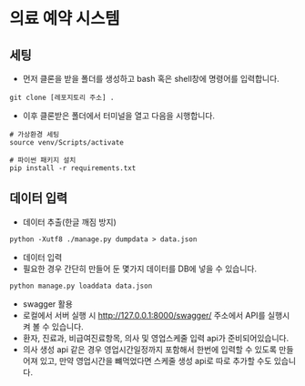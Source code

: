 # 의료 예약 시스템
## 세팅
- 먼저 클론을 받을 폴더를 생성하고 bash 혹은 shell창에 명령어를 입력합니다.
```commandline
git clone [레포지토리 주소] .
```
- 이후 클론받은 폴더에서 터미널을 열고 다음을 시행합니다.
```commandline
# 가상환경 세팅
source venv/Scripts/activate

# 파이썬 패키지 설치
pip install -r requirements.txt
```
## 데이터 입력
- 데이터 추출(한글 깨짐 방지)
```commandline
python -Xutf8 ./manage.py dumpdata > data.json
```
- 데이터 입력
- 필요한 경우 간단히 만들어 둔 몇가지 데이터를 DB에 넣을 수 있습니다.
```commandline
python manage.py loaddata data.json
```
- swagger 활용
- 로컬에서 서버 실행 시 http://127.0.0.1:8000/swagger/ 주소에서 API를 실행시켜 볼 수 있습니다.
- 환자, 진료과, 비급여진료항목, 의사 및 영업스케줄 입력 api가 준비되어있습니다.
- 의사 생성 api 같은 경우 영업시간일정까지 포함해서 한번에 입력할 수 있도록 만들어져 있고, 만약 영업시간을 뺴먹었다면 스케줄 생성 api로 따로 추가할 수도 있습니다.
